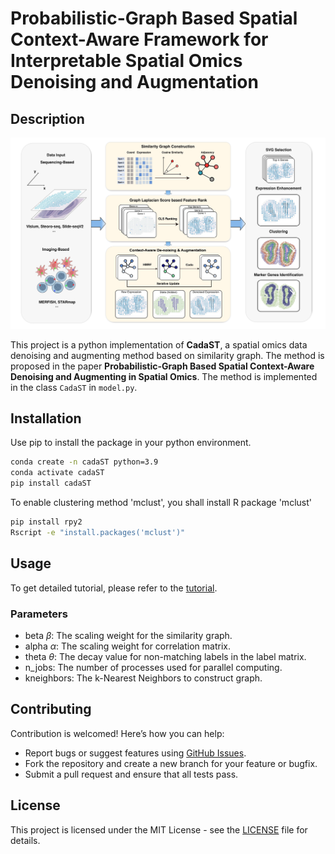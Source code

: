 # Probabilistic-Graph Based Spatial Context-Aware Framework for Interpretable Spatial Omics Denoising and Augmentation

## Description

![CadaST](./imgs/schematic.jpg)

This project is a python implementation of **CadaST**, a spatial omics data denoising and augmenting method based on similarity graph. The method is proposed in the paper **Probabilistic-Graph Based Spatial Context-Aware Denoising and Augmenting in Spatial Omics**.
The method is implemented in the class `CadaST` in `model.py`.


## Installation

Use pip to install the package in your python environment.
```bash
conda create -n cadaST python=3.9
conda activate cadaST
pip install cadaST
```

To enable clustering method 'mclust', you shall install R package 'mclust'
```bash
pip install rpy2
Rscript -e "install.packages('mclust')"
```

## Usage
To get detailed tutorial, please refer to the [tutorial](tutorial).

### Parameters

- beta $\beta$: The scaling weight for the similarity graph.
- alpha $\alpha$: The scaling weight for correlation matrix.
- theta $\theta$: The decay value for non-matching labels in the label matrix.
- n_jobs: The number of processes used for parallel computing.
- kneighbors: The k-Nearest Neighbors to construct graph.

## Contributing

Contribution is welcomed! Here’s how you can help:
- Report bugs or suggest features using [GitHub Issues](https://github.com/Khadaq2001/CadaST/issues).
- Fork the repository and create a new branch for your feature or bugfix.
- Submit a pull request and ensure that all tests pass.

## License

This project is licensed under the MIT License - see the [LICENSE](LICENSE) file for details.
